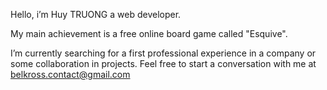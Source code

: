 Hello, i’m Huy TRUONG a web developer.

My main achievement is a free online board game called "Esquive".

I’m currently searching for a first professional experience in a company or some collaboration in projects. Feel free to start a conversation with me at belkross.contact@gmail.com

